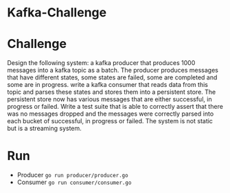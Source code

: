 # Kafka-Challenge

# Challenge
Design the following system: 
a kafka producer that produces 1000 messages into a kafka topic as a batch.
The producer produces messages that have different states, some states are failed, some are completed and some are in progress. 
write a kafka consumer that reads data from this topic and parses these states and stores them into a persistent store.
The persistent store now has various messages that are either successful, in progress or failed.
Write a test suite that is able to correctly assert that there was no messages dropped and the messages were correctly parsed into
each bucket of successful, in progress or failed.
The system is not static but is a streaming system.

# Run
- Producer `go run producer/producer.go`
- Consumer `go run consumer/consumer.go`